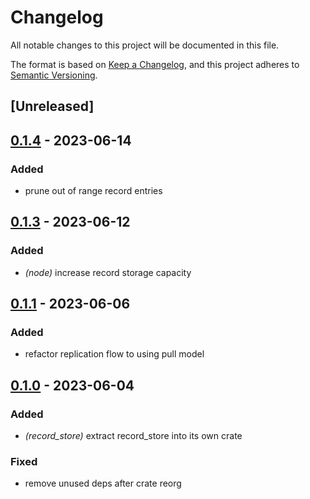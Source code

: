 # Changelog
All notable changes to this project will be documented in this file.

The format is based on [Keep a Changelog](https://keepachangelog.com/en/1.0.0/),
and this project adheres to [Semantic Versioning](https://semver.org/spec/v2.0.0.html).

## [Unreleased]

## [0.1.4](https://github.com/maidsafe/safe_network/compare/sn_record_store-v0.1.3...sn_record_store-v0.1.4) - 2023-06-14

### Added
- prune out of range record entries

## [0.1.3](https://github.com/maidsafe/safe_network/compare/sn_record_store-v0.1.2...sn_record_store-v0.1.3) - 2023-06-12

### Added
- *(node)* increase record storage capacity

## [0.1.1](https://github.com/jacderida/safe_network/compare/sn_record_store-v0.1.0...sn_record_store-v0.1.1) - 2023-06-06

### Added
- refactor replication flow to using pull model

## [0.1.0](https://github.com/jacderida/safe_network/releases/tag/sn_record_store-v0.1.0) - 2023-06-04

### Added
- *(record_store)* extract record_store into its own crate

### Fixed
- remove unused deps after crate reorg
